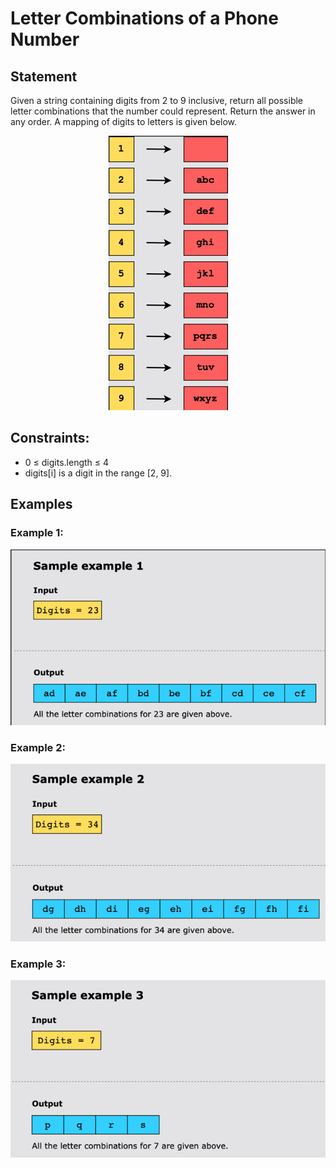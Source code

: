 # Letter Combinations of a Phone Number

## Statement

Given a string containing digits from 2 to 9 inclusive, return all possible letter combinations that the number could
represent. Return the answer in any order.
A mapping of digits to letters is given below.


<div style="text-align:center"><img src="img.png"  alt="numbers"/></div>

## Constraints:

- 0 ≤ digits.length ≤ 4
- digits[i] is a digit in the range [2, 9].

## Examples

### Example 1:

![img_1.png](img_1.png)

### Example 2:

![img_2.png](img_2.png)

### Example 3:

![img_3.png](img_3.png)
